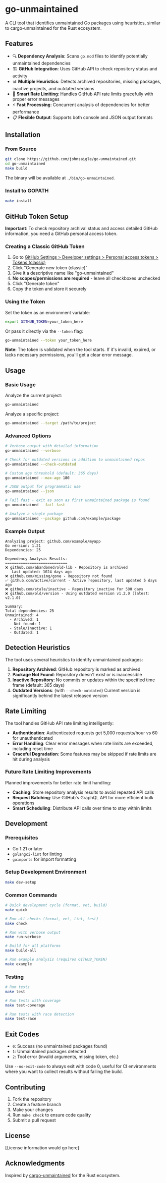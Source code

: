 # go-unmaintained

A CLI tool that identifies unmaintained Go packages using heuristics, similar to cargo-unmaintained for the Rust ecosystem.

## Features

- 🔍 **Dependency Analysis**: Scans `go.mod` files to identify potentially unmaintained dependencies
- 🏗️ **GitHub Integration**: Uses GitHub API to check repository status and activity
- 📊 **Multiple Heuristics**: Detects archived repositories, missing packages, inactive projects, and outdated versions  
- 💾 **Smart Rate Limiting**: Handles GitHub API rate limits gracefully with proper error messages
- ⚡ **Fast Processing**: Concurrent analysis of dependencies for better performance
- 📋 **Flexible Output**: Supports both console and JSON output formats

## Installation

### From Source

```bash
git clone https://github.com/johnsaigle/go-unmaintained.git
cd go-unmaintained
make build
```

The binary will be available at `./bin/go-unmaintained`.

### Install to GOPATH

```bash
make install
```

## GitHub Token Setup

**Important**: To check repository archival status and access detailed GitHub information, you need a GitHub personal access token.

### Creating a Classic GitHub Token

1. Go to [GitHub Settings > Developer settings > Personal access tokens > Tokens (classic)](https://github.com/settings/tokens)
2. Click "Generate new token (classic)"
3. Give it a descriptive name like "go-unmaintained"
4. **No scopes/permissions are required** - leave all checkboxes unchecked
5. Click "Generate token"
6. Copy the token and store it securely

### Using the Token

Set the token as an environment variable:

```bash
export GITHUB_TOKEN=your_token_here
```

Or pass it directly via the `--token` flag:

```bash
go-unmaintained --token your_token_here
```

**Note**: The token is validated when the tool starts. If it's invalid, expired, or lacks necessary permissions, you'll get a clear error message.

## Usage

### Basic Usage

Analyze the current project:

```bash
go-unmaintained
```

Analyze a specific project:

```bash
go-unmaintained --target /path/to/project
```

### Advanced Options

```bash
# Verbose output with detailed information
go-unmaintained --verbose

# Check for outdated versions in addition to unmaintained repos
go-unmaintained --check-outdated

# Custom age threshold (default: 365 days)
go-unmaintained --max-age 180

# JSON output for programmatic use
go-unmaintained --json

# Fail fast - exit as soon as first unmaintained package is found
go-unmaintained --fail-fast

# Analyze a single package
go-unmaintained --package github.com/example/package
```

### Example Output

```
Analyzing project: github.com/example/myapp
Go version: 1.21
Dependencies: 25

Dependency Analysis Results:
============================
❌ github.com/abandoned/old-lib - Repository is archived
   Last updated: 1024 days ago
❌ github.com/missing/gone - Repository not found
✅ github.com/active/current - Active repository, last updated 5 days ago
❌ github.com/stale/inactive - Repository inactive for 500 days
❌ github.com/old/version - Using outdated version v1.2.0 (latest: v2.1.0)

Summary:
Total dependencies: 25
Unmaintained: 4
  - Archived: 1
  - Not found: 1
  - Stale/Inactive: 1
  - Outdated: 1
```

## Detection Heuristics

The tool uses several heuristics to identify unmaintained packages:

1. **Repository Archived**: GitHub repository is marked as archived
2. **Package Not Found**: Repository doesn't exist or is inaccessible
3. **Inactive Repository**: No commits or updates within the specified time frame (default: 365 days)
4. **Outdated Versions**: (with `--check-outdated`) Current version is significantly behind the latest released version

## Rate Limiting

The tool handles GitHub API rate limiting intelligently:

- **Authentication**: Authenticated requests get 5,000 requests/hour vs 60 for unauthenticated
- **Error Handling**: Clear error messages when rate limits are exceeded, including reset time
- **Graceful Degradation**: Some features may be skipped if rate limits are hit during analysis

### Future Rate Limiting Improvements

Planned improvements for better rate limit handling:

- **Caching**: Store repository analysis results to avoid repeated API calls
- **Request Batching**: Use GitHub's GraphQL API for more efficient bulk operations
- **Smart Scheduling**: Distribute API calls over time to stay within limits

## Development

### Prerequisites

- Go 1.21 or later
- `golangci-lint` for linting
- `goimports` for import formatting

### Setup Development Environment

```bash
make dev-setup
```

### Common Commands

```bash
# Quick development cycle (format, vet, build)
make quick

# Run all checks (format, vet, lint, test)
make check

# Run with verbose output
make run-verbose

# Build for all platforms
make build-all

# Run example analysis (requires GITHUB_TOKEN)
make example
```

### Testing

```bash
# Run tests
make test

# Run tests with coverage
make test-coverage

# Run tests with race detection
make test-race
```

## Exit Codes

- `0`: Success (no unmaintained packages found)
- `1`: Unmaintained packages detected
- `2`: Tool error (invalid arguments, missing token, etc.)

Use `--no-exit-code` to always exit with code 0, useful for CI environments where you want to collect results without failing the build.

## Contributing

1. Fork the repository
2. Create a feature branch
3. Make your changes
4. Run `make check` to ensure code quality
5. Submit a pull request

## License

[License information would go here]

## Acknowledgments

Inspired by [cargo-unmaintained](https://github.com/est31/cargo-unmaintained) for the Rust ecosystem.